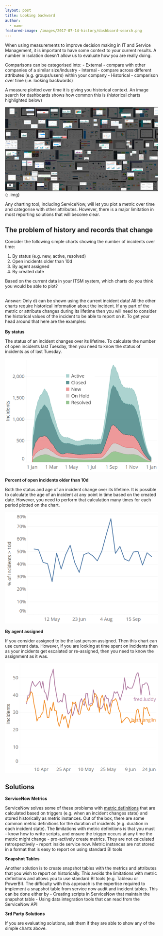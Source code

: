 ```yaml
---
layout: post
title: Looking backward
author:
  - name
featured-image: /images/2017-07-14-history/dashboard-search.png
---
```



When using measurements to improve decision making in IT and Service Management, it is important to have some context to your current results. A number in isolation doesn't allow us to evaluate how you are really doing.

Comparisons can be categorised into: - External - compare with other companies of a similar size/industry - Internal - compare across different attributes (e.g. groups/users) within your company - Historical - comparison over time (i.e. looking backwards)

A measure plotted over time it is giving you historical context. An image search for dashboards shows how common this is (historical charts highlighted below)

![](/images/2017-07-14-history/dashboard-search.png){: .img}

Any charting tool, including ServiceNow, will let you plot a metric over time and categorise with other attributes. However, there is a major limitation in most reporting solutions that will become clear.

## The problem of history and records that change

Consider the following simple charts showing the number of incidents over time:

1. By status (e.g. new, active, resolved)
2. Open incidents older than 10d
3. By agent assigned
4. By created date

Based on the current data in your ITSM system, which charts do you think you would be able to plot?

<br>*Answer*: Only d) can be shown using the current incident data! All the other charts require historical information about the incident. If any part of the metric or attribute changes during its lifetime then you will need to consider the historical values of the incident to be able to report on it. To get your head around that here are the examples:
<br>
<br>**By status**

The status of an incident changes over its lifetime. To calculate the number of open incidents last Tuesday, then you need to know the status of incidents as of last Tuesday.

![incidents by status over time](/images/2017-07-14-history/chart-1.png)

**Percent of open incidents older than 10d**

Both the status and age of an incident change over its lifetime. It is possible to calculate the age of an incident at any point in time based on the created date. However, you need to perform that calculation many times for each period plotted on the chart.

![Percent of open incidents older than 10d over time](/images/2017-07-14-history/chart-2.png)

**By agent assigned**

If you consider assigned to be the last person assigned. Then this chart can use current data. However, if you are looking at time spent on incidents then as your incidents get escalated or re-assigned, then you need to know the assignment as it was.

![Incidents by agent assigned](/images/2017-07-14-history/chart-3.png)

## Solutions

**ServiceNow Metrics**

ServiceNow solves some of these problems with [metric definitions](https://docs.servicenow.com/bundle/geneva-performance-analytics-and-reporting/page/use/advanced_reporting/task/t_CreateAMetricDefinition.html) that are calculated based on triggers (e.g. when an incident changes state) and stored historically as metric instances. Out of the box, there are some common metric definitions for the duration of incidents (e.g. duration in each incident state). The limitations with metric definitions is that you must - know how to write scripts, and ensure the trigger occurs at any time the metric might change - pro-actively create metrics. They are not calculated retrospectively - report inside service now. Metric instances are not stored in a format that is easy to report on using standard BI tools

**Snapshot Tables**

Another solution is to create snapshot tables with the metrics and attributes that you wish to report on historically. This avoids the limitations with metric definitions and allows you to use standard BI tools (e.g. Tableau or PowerBI). The difficulty with this approach is the expertise required to implement a snapshot table from service now audit and incident tables. This can be done either by - Creating scripts in ServiceNow that maintain the snapshot table - Using data integration tools that can read from the ServiceNow API

**3rd Party Solutions**

If you are evaluating solutions, ask them if they are able to show any of the simple charts above.